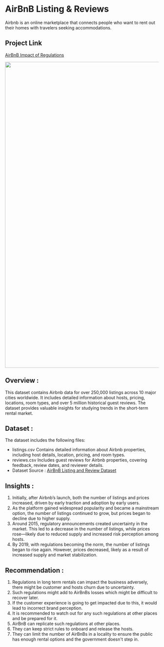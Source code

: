 # AirBnB Listing & Reviews
Airbnb is an online marketplace that connects people who want to rent out their homes with travelers seeking accommodations. 

## Project Link

[AirBnB Impact of Regulations](https://www.kaggle.com/code/vaishhuu23/airbnb-project)


<img src="[https://github.com/vaishu-08/AirBnB_impact_-of_regulation/blob/main/airbnb.png]" width=1000>

## Overview :
This dataset contains Airbnb data for over 250,000 listings across 10 major cities worldwide. It includes detailed information about hosts, pricing, locations, room types, and over 5 million historical guest reviews. The dataset provides valuable insights for studying trends in the short-term rental market.

## Dataset :
The dataset includes the following files:
- listings.csv
Contains detailed information about Airbnb properties, including host details, location, pricing, and room types.
- reviews.csv
Includes guest reviews for Airbnb properties, covering feedback, review dates, and reviewer details.
- Dataset Source : [AirBnB Listing and Review Dataset](https://www.kaggle.com/datasets/mysarahmadbhat/airbnb-listings-reviews)

## Insights :
1. Initially, after Airbnb’s launch, both the number of listings and prices increased, driven by early traction and adoption by early users.
2. As the platform gained widespread popularity and became a mainstream option, the number of listings continued to grow, but prices began to decline due to higher supply.
3. Around 2015, regulatory announcements created uncertainty in the market. This led to a decrease in the number of listings, while prices rose—likely due to reduced supply and increased risk perception among hosts.
4. By 2019, with regulations becoming the norm, the number of listings began to rise again. However, prices decreased, likely as a result of increased supply and market stabilization.
## Recommendation :
1. Regulations in long term rentals can impact the business adversely, there might be customer and hosts churn due to uncertainty.
2. Such regulations might add to AirBnBs losses which might be difficult to recover later.
3. If the customer experience is going to get impacted due to this, it would lead to incorrect brand perception.
4. It is recommended to watch out for any such regulations at other places and be prepared for it.
5. AirBnB can replicate such regulations at other places.
6. They can keep strict rules to onboard and release the hosts.
7. They can limit the number of AirBnBs in a locality to ensure the public has enough rental options and the government doesn't step in.
